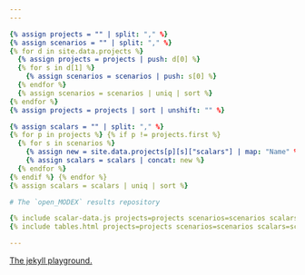 ```yaml
---
---

{% assign projects = "" | split: "," %}
{% assign scenarios = "" | split: "," %}
{% for d in site.data.projects %}
  {% assign projects = projects | push: d[0] %}
  {% for s in d[1] %}
    {% assign scenarios = scenarios | push: s[0] %}
  {% endfor %}
  {% assign scenarios = scenarios | uniq | sort %}
{% endfor %}
{% assign projects = projects | sort | unshift: "" %}

{% assign scalars = "" | split: "," %}
{% for p in projects %} {% if p != projects.first %}
  {% for s in scenarios %}
    {% assign new = site.data.projects[p][s]["scalars"] | map: "Name" %}
    {% assign scalars = scalars | concat: new %}
  {% endfor %}
{% endif %} {% endfor %}
{% assign scalars = scalars | uniq | sort %}

# The `open_MODEX` results repository

{% include scalar-data.js projects=projects scenarios=scenarios scalars=scalars %}
{% include tables.html projects=projects scenarios=scenarios scalars=scalars %}

---
```


[The jekyll playground.](playground.html)

